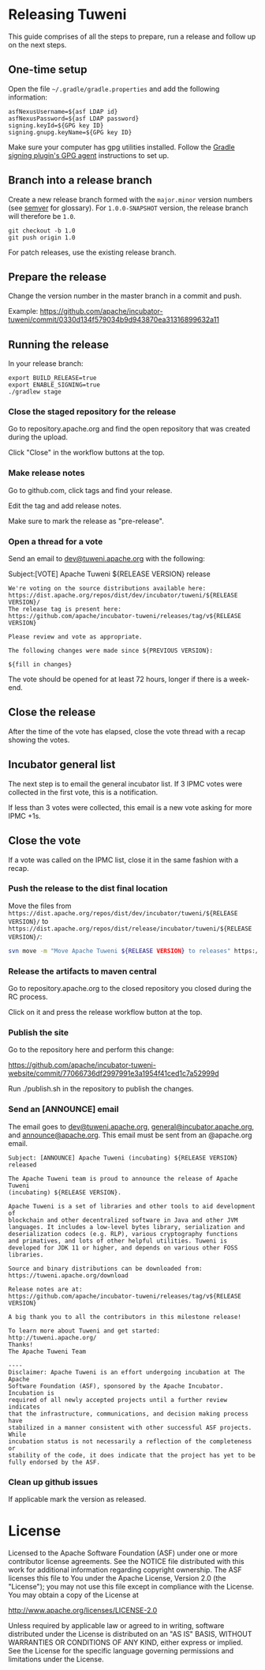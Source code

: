 # Releasing Tuweni

This guide comprises of all the steps to prepare, run a release and follow up on the next steps.

## One-time setup

Open the file `~/.gradle/gradle.properties` and add the following information:

```
asfNexusUsername=${asf LDAP id}
asfNexusPassword=${asf LDAP password}
signing.keyId=${GPG key ID}
signing.gnupg.keyName=${GPG key ID}
```

Make sure your computer has gpg utilities installed. Follow the [Gradle signing plugin's GPG agent](https://docs.gradle.org/current/userguide/signing_plugin.html#sec:using_gpg_agent) instructions to set up.

## Branch into a release branch

Create a new release branch formed with the `major.minor` version numbers (see [semver](https://semver.org/) for glossary). For `1.0.0-SNAPSHOT` version, the release branch will therefore be `1.0`.

```
git checkout -b 1.0
git push origin 1.0
```

For patch releases, use the existing release branch.

## Prepare the release

Change the version number in the master branch in a commit and push.

Example: https://github.com/apache/incubator-tuweni/commit/0330d134f579034b9d943870ea31316899632a11

## Running the release

In your release branch:

```
export BUILD_RELEASE=true
export ENABLE_SIGNING=true
./gradlew stage
```

### Close the staged repository for the release

Go to repository.apache.org and find the open repository that was created during the upload.

Click "Close" in the workflow buttons at the top.

### Make release notes

Go to github.com, click tags and find your release.

Edit the tag and add release notes.

Make sure to mark the release as "pre-release".

### Open a thread for a vote

Send an email to dev@tuweni.apache.org with the following:

Subject:[VOTE] Apache Tuweni ${RELEASE VERSION} release
```
We're voting on the source distributions available here:
https://dist.apache.org/repos/dist/dev/incubator/tuweni/${RELEASE VERSION}/
The release tag is present here:
https://github.com/apache/incubator-tuweni/releases/tag/v${RELEASE VERSION}

Please review and vote as appropriate.

The following changes were made since ${PREVIOUS VERSION}:

${fill in changes}

```

The vote should be opened for at least 72 hours, longer if there is a week-end.

## Close the release

After the time of the vote has elapsed, close the vote thread with a recap showing the votes.

## Incubator general list

The next step is to email the general incubator list. If 3 IPMC votes were collected in the first vote, this is a notification.

If less than 3 votes were collected, this email is a new vote asking for more IPMC +1s.

## Close the vote

If a vote was called on the IPMC list, close it in the same fashion with a recap.

### Push the release to the dist final location

Move the files from `https://dist.apache.org/repos/dist/dev/incubator/tuweni/${RELEASE VERSION}/` to 
`https://dist.apache.org/repos/dist/release/incubator/tuweni/${RELEASE VERSION}/`:
```bash
svn move -m "Move Apache Tuweni ${RELEASE VERSION} to releases" https://dist.apache.org/repos/dist/dev/incubator/tuweni/${RELEASE VERSION} https://dist.apache.org/repos/dist/release/incubator/tuweni/${RELEASE VERSION}
```

### Release the artifacts to maven central

Go to repository.apache.org to the closed repository you closed during the RC process.

Click on it and press the release workflow button at the top.

### Publish the site

Go to the repository here and perform this change:

https://github.com/apache/incubator-tuweni-website/commit/77066736df2997991e3a1954f41ced1c7a52999d

Run ./publish.sh in the repository to publish the changes.

### Send an [ANNOUNCE] email

The email goes to dev@tuweni.apache.org, general@incubator.apache.org, and announce@apache.org.
This email must be sent from an @apache.org email.

```
Subject: [ANNOUNCE] Apache Tuweni (incubating) ${RELEASE VERSION} released

The Apache Tuweni team is proud to announce the release of Apache Tuweni
(incubating) ${RELEASE VERSION}.

Apache Tuweni is a set of libraries and other tools to aid development of
blockchain and other decentralized software in Java and other JVM 
languages. It includes a low-level bytes library, serialization and 
deserialization codecs (e.g. RLP), various cryptography functions 
and primatives, and lots of other helpful utilities. Tuweni is 
developed for JDK 11 or higher, and depends on various other FOSS libraries.

Source and binary distributions can be downloaded from:
https://tuweni.apache.org/download

Release notes are at:
https://github.com/apache/incubator-tuweni/releases/tag/v${RELEASE VERSION}

A big thank you to all the contributors in this milestone release!

To learn more about Tuweni and get started:
http://tuweni.apache.org/
Thanks!
The Apache Tuweni Team

----
Disclaimer: Apache Tuweni is an effort undergoing incubation at The Apache
Software Foundation (ASF), sponsored by the Apache Incubator. Incubation is
required of all newly accepted projects until a further review indicates
that the infrastructure, communications, and decision making process have
stabilized in a manner consistent with other successful ASF projects. While
incubation status is not necessarily a reflection of the completeness or
stability of the code, it does indicate that the project has yet to be
fully endorsed by the ASF.
```

### Clean up github issues

If applicable mark the version as released.

# License

Licensed to the Apache Software Foundation (ASF) under one or more contributor license agreements. See the NOTICE
file distributed with this work for additional information regarding copyright ownership. The ASF licenses this file
to You under the Apache License, Version 2.0 (the "License"); you may not use this file except in compliance with the
License. You may obtain a copy of the License at

http://www.apache.org/licenses/LICENSE-2.0

Unless required by applicable law or agreed to in writing, software distributed under the License is distributed on
an "AS IS" BASIS, WITHOUT WARRANTIES OR CONDITIONS OF ANY KIND, either express or implied. See the License for the
specific language governing permissions and limitations under the License.